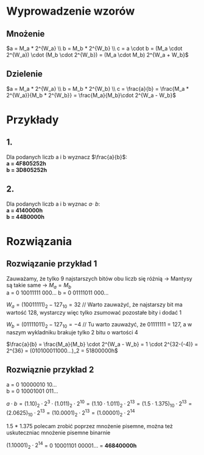 # Wyprowadzenie wzorów
## Mnożenie
$a = M_a * 2^{W_a} \\
b = M_b * 2^{W_b} \\
c = a \cdot b = (M_a \cdot 2^{W_a}) \cdot (M_b \cdot 2^{W_b}) = (M_a \cdot M_b) 2^{W_a + W_b}$

## Dzielenie
$a = M_a * 2^{W_a} \\
b = M_b * 2^{W_b} \\
c = \frac{a}{b} = \frac{M_a * 2^{W_a}}{M_b * 2^{W_b}} = \frac{M_a}{M_b}\cdot 2^{W_a - W_b}$

# Przykłady
## 1.
Dla podanych liczb a i b wyznacz $\frac{a}{b}$:\
**a = 4F805252h \
b = 3D805252h**

## 2.
Dla podanych liczb a i b wyznac $a \cdot\ b$: \
**a = 4140000h\
b = 44B0000h**

# Rozwiązania
## Rozwiązanie przykład 1
Zauważamy, że tylko 9 najstarszych bitów obu liczb się różnią -> Mantysy są takie same -> $M_a = M_b$ \
a = 0 10011111 000...
b = 0 01111011 000...

$W_a = (10011111)_2 - 127_{10} = 32$    // Warto zauważyć, że najstarszy bit ma wartość 128, wystarczy więc tylko zsumować pozostałe bity i dodać 1

$W_b = (01111011)_2 - 127_{10} = -4$ // Tu warto zauważyć, że 01111111 = 127, a w naszym wykladniku brakuje tylko 2 bitu o wartości 4

$\frac{a}{b} = \frac{M_a}{M_b} \cdot 2^{W_a - W_b} = 1 \cdot 2^{32-(-4)} = 2^{36} = (010100011000...)_2 = 51800000h$


## Rozwiąznie przykład 2
a = 0 10000010 10... \
b = 0 10001001 011...

$a \cdot b = (1.10)_2 \cdot 2^3 \cdot (1.011)_2 \cdot 2^{10} = (1.10 \cdot 1.011)_2 \cdot 2^{13} = (1.5 \cdot 1.375)_{10} \cdot 2^{13} = (2.0625)_{10} \cdot 2^{13} = (10.0001)_2\cdot2^{13} = (1.00001)_2 \cdot 2^{14}$

1.5 * 1.375 polecam zrobić poprzez mnożenie pisemne, można też uskuteczniac mnożenie pisemne binarnie

$(1.10001)_2 \cdot 2^{14}$ = 0 10001101 00001... = **46840000h**